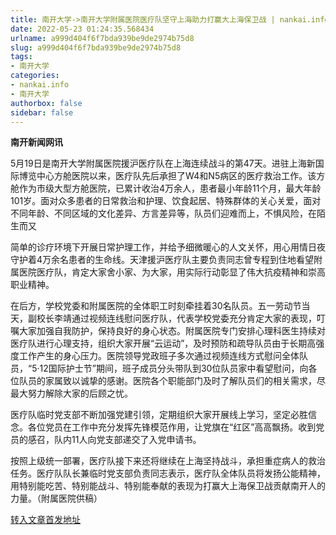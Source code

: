 ```yaml
---
title: 南开大学->南开大学附属医院医疗队坚守上海助力打赢大上海保卫战 | nankai.info
date: 2022-05-23 01:24:35.568434
urlname: a999d404f6f7bda939be9de2974b75d8
slug: a999d404f6f7bda939be9de2974b75d8
tags: 
- 南开大学
categories:
- nankai.info
- 南开大学
authorbox: false
sidebar: false
---
```

**南开新闻网讯**

5月19日是南开大学附属医院援沪医疗队在上海连续战斗的第47天。进驻上海新国际博览中心方舱医院以来，医疗队先后承担了W4和N5病区的医疗救治工作。该方舱作为市级大型方舱医院，已累计收治4万余人，患者最小年龄11个月，最大年龄101岁。面对众多患者的日常救治和护理、饮食起居、特殊群体的关心关爱，面对不同年龄、不同区域的文化差异、方言差异等，队员们迎难而上，不惧风险，在陌生而又
<!--more-->
简单的诊疗环境下开展日常护理工作，并给予细微暖心的人文关怀，用心用情日夜守护着4万余名患者的生命线。天津援沪医疗队主要负责同志曾专程到住地看望附属医院医疗队，肯定大家舍小家、为大家，用实际行动彰显了伟大抗疫精神和崇高职业精神。

在后方，学校党委和附属医院的全体职工时刻牵挂着30名队员。五一劳动节当天，副校长李靖通过视频连线慰问医疗队，代表学校党委充分肯定大家的表现，叮嘱大家加强自我防护，保持良好的身心状态。附属医院专门安排心理科医生持续对医疗队进行心理支持，组织大家开展“云运动”，及时预防和疏导队员由于长期高强度工作产生的身心压力。医院领导党政班子多次通过视频连线方式慰问全体队员，“5·12国际护士节”期间，班子成员分头带队到30位队员家中看望慰问，向各位队员的家属致以诚挚的感谢。医院各个职能部门及时了解队员们的相关需求，尽最大努力解除大家的后顾之忧。

医疗队临时党支部不断加强党建引领，定期组织大家开展线上学习，坚定必胜信念。各位党员在工作中充分发挥先锋模范作用，让党旗在“红区”高高飘扬。收到党员的感召，队内11人向党支部递交了入党申请书。

按照上级统一部署，医疗队接下来还将继续在上海坚持战斗，承担重症病人的救治任务。医疗队队长兼临时党支部负责同志表示，医疗队全体队员将发扬公能精神，用特别能吃苦、特别能战斗、特别能奉献的表现为打赢大上海保卫战贡献南开人的力量。（附属医院供稿）



[转入文章首发地址](http://news.nankai.edu.cn/ywsd/system/2022/05/20/030051376.shtml)